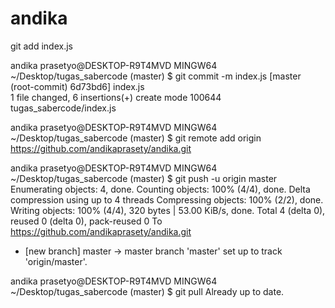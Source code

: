 # andika
git add index.js

andika prasetyo@DESKTOP-R9T4MVD MINGW64 ~/Desktop/tugas_sabercode (master)
$ git commit -m index.js
[master (root-commit) 6d73bd6] index.js     
 1 file changed, 6 insertions(+)
 create mode 100644 tugas_sabercode/index.js

andika prasetyo@DESKTOP-R9T4MVD MINGW64 ~/Desktop/tugas_sabercode (master)
$ git remote add origin https://github.com/andikaprasety/andika.git

andika prasetyo@DESKTOP-R9T4MVD MINGW64 ~/Desktop/tugas_sabercode (master)
$ git push -u origin master
Enumerating objects: 4, done.
Counting objects: 100% (4/4), done.
Delta compression using up to 4 threads
Compressing objects: 100% (2/2), done.
Writing objects: 100% (4/4), 320 bytes | 53.00 KiB/s, done.
Total 4 (delta 0), reused 0 (delta 0), pack-reused 0
To https://github.com/andikaprasety/andika.git
 * [new branch]      master -> master
branch 'master' set up to track 'origin/master'.

andika prasetyo@DESKTOP-R9T4MVD MINGW64 ~/Desktop/tugas_sabercode (master)
$ git pull
Already up to date.
